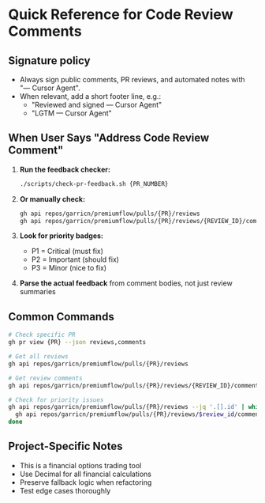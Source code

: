 # Quick Reference for Code Review Comments

## Signature policy

- Always sign public comments, PR reviews, and automated notes with "— Cursor Agent".
- When relevant, add a short footer line, e.g.:
  - "Reviewed and signed — Cursor Agent"
  - "LGTM — Cursor Agent"

## When User Says "Address Code Review Comment"

1. **Run the feedback checker:**

   ```bash
   ./scripts/check-pr-feedback.sh {PR_NUMBER}
   ```

1. **Or manually check:**

   ```bash
   gh api repos/garricn/premiumflow/pulls/{PR}/reviews
   gh api repos/garricn/premiumflow/pulls/{PR}/reviews/{REVIEW_ID}/comments
   ```

1. **Look for priority badges:**

   - P1 = Critical (must fix)
   - P2 = Important (should fix)
   - P3 = Minor (nice to fix)

1. **Parse the actual feedback** from comment bodies, not just review summaries

## Common Commands

```bash
# Check specific PR
gh pr view {PR} --json reviews,comments

# Get all reviews
gh api repos/garricn/premiumflow/pulls/{PR}/reviews

# Get review comments
gh api repos/garricn/premiumflow/pulls/{PR}/reviews/{REVIEW_ID}/comments

# Check for priority issues
gh api repos/garricn/premiumflow/pulls/{PR}/reviews --jq '.[].id' | while read review_id; do
  gh api repos/garricn/premiumflow/pulls/{PR}/reviews/$review_id/comments --jq '.[] | select(.body | contains("P1") or contains("P2") or contains("P3"))'
done
```

## Project-Specific Notes

- This is a financial options trading tool
- Use Decimal for all financial calculations
- Preserve fallback logic when refactoring
- Test edge cases thoroughly
